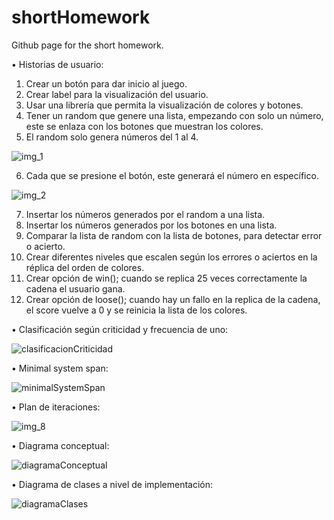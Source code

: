 # shortHomework
Github page for the short homework.

•	Historias de usuario:
1.	Crear un botón para dar inicio al juego.
2.	Crear label para la visualización del usuario.
3.	Usar una librería que permita la visualización de colores y botones.
4.	Tener un random que genere una lista, empezando con solo un número, este se enlaza con los botones que muestran los colores.
5.	El random solo genera números del 1 al 4.

![img_1](https://user-images.githubusercontent.com/80227872/116767474-98277c80-a9ed-11eb-82fb-6385e4ae915c.png)

6.	Cada que se presione el botón, este generará el número en específico.

![img_2](https://user-images.githubusercontent.com/80227872/116767480-9f4e8a80-a9ed-11eb-8153-60da024def78.png)

7.	Insertar los números generados por el random a una lista.
8.	Insertar los números generados por los botones en una lista.
9.	Comparar la lista de random con la lista de botones, para detectar error o acierto.
10.	Crear diferentes niveles que escalen según los errores o aciertos en la réplica del orden de colores.
11.	Crear opción de win(); cuando se replica 25 veces correctamente la cadena el usuario gana.
12.	Crear opción de loose(); cuando hay un fallo en la replica de la cadena, el score vuelve a 0 y se reinicia la lista de los colores.


•	Clasificación según criticidad y frecuencia de uno:

![clasificacionCriticidad](https://user-images.githubusercontent.com/80227872/116767469-8fcf4180-a9ed-11eb-8639-a8e58371d307.png)

•	Minimal system span:

![minimalSystemSpan](https://user-images.githubusercontent.com/80227872/116767456-71694600-a9ed-11eb-95c5-451fdeeb0507.png)

•	Plan de iteraciones:

![img_8](https://user-images.githubusercontent.com/80227872/116767466-87770680-a9ed-11eb-9cdf-2258bc6bdb45.png)

•	Diagrama conceptual:

![diagramaConceptual](https://user-images.githubusercontent.com/80227872/116767451-69a9a180-a9ed-11eb-9177-a0c2e1eb61e3.png)

•	Diagrama de clases a nivel de implementación:

![diagramaClases](https://user-images.githubusercontent.com/80227872/116767447-62829380-a9ed-11eb-914d-1d2273206239.png)
